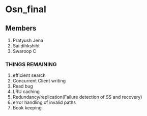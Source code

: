 # Osn_final

## Members

1. Pratyush Jena
2. Sai dihkshiht
3. Swaroop C

### THINGS REMAINING 

1. efficient search
2. Concurrent Client writing
3. Read bug
4. LRU caching
5. Redundancy/replication(Failure detection of SS and recovery)
6. error handling of invalid paths
7. Book keeping

